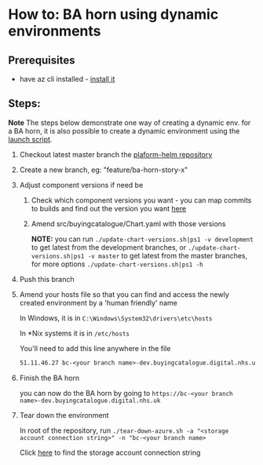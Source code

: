 # How to: BA horn using dynamic environments

## Prerequisites
- have az cli installed - [install it](https://docs.microsoft.com/en-us/cli/azure/install-azure-cli?view=azure-cli-latest#install)


## Steps:
**Note** The steps below demonstrate one way of creating a dynamic env. for a BA horn, it is also possible to create a dynamic environment using the [launch script](docs/run-azure.md#launch-from-script).
1) Checkout latest master branch the  [plaform-helm repository](https://github.com/nhs-digital-gp-it-futures/platform-helm)

2) Create a new branch, eg: "feature/ba-horn-story-x"

3) Adjust component versions if need be

   1. Check which component versions you want - you can map commits to builds and find out the version you want [here](https://buyingcatalog.visualstudio.com/Buying%20Catalogue/_build?view=pipelines)
   2. Amend src/buyingcatalogue/Chart.yaml with those versions

      **NOTE:** you can run `./update-chart-versions.sh|ps1 -v development` to get latest from the development branches, or `./update-chart-versions.sh|ps1 -v master` to get latest from the master branches, for more options `./update-chart-versions.sh|ps1 -h`

4) Push this branch

5) Amend your hosts file so that you can find and access the newly created environment by a 'human friendly' name
   
   In Windows, it is in `C:\Windows\System32\drivers\etc\hosts`

   In *Nix systems it is in `/etc/hosts`

   You'll need to add this line anywhere in the file
   ```txt
   51.11.46.27 bc-<your branch name>-dev.buyingcatalogue.digital.nhs.uk
   ```
6) Finish the BA horn
   
   you can now do the BA horn by going to `https://bc-<your branch name>-dev.buyingcatalogue.digital.nhs.uk`

7) Tear down the environment
   
   In root of the repository, run `./tear-down-azure.sh -a "<storage account connection string>" -n "bc-<your branch name>`
   
   Click [here](https://portal.azure.com/#@HSCIC365.onmicrosoft.com/resource/subscriptions/7b12a8a2-f06f-456f-b6f9-aa2d92e0b2ec/resourceGroups/gpitfutures-dev-rg-sa/providers/Microsoft.Storage/storageAccounts/gpitfuturesdevsa/keys) to find the storage account connection string
